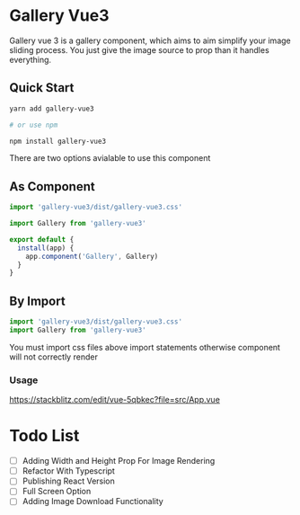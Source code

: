 # Gallery Vue3

Gallery vue 3 is a gallery component, which aims to aim simplify your image sliding process. You just give the image source to prop than it handles everything.

## Quick Start

```bash
yarn add gallery-vue3

# or use npm

npm install gallery-vue3
```

There are two options avialable to use this component

## As Component

```js
import 'gallery-vue3/dist/gallery-vue3.css'

import Gallery from 'gallery-vue3'

export default {
  install(app) {
    app.component('Gallery', Gallery)
  }
}
```

## By Import

```js
import 'gallery-vue3/dist/gallery-vue3.css'
import Gallery from 'gallery-vue3'
```

You must import css files above import statements otherwise component will not correctly render

### Usage

https://stackblitz.com/edit/vue-5qbkec?file=src/App.vue

# Todo List

- [ ] Adding Width and Height Prop For Image Rendering
- [ ] Refactor With Typescript
- [ ] Publishing React Version
- [ ] Full Screen Option
- [ ] Adding Image Download Functionality
